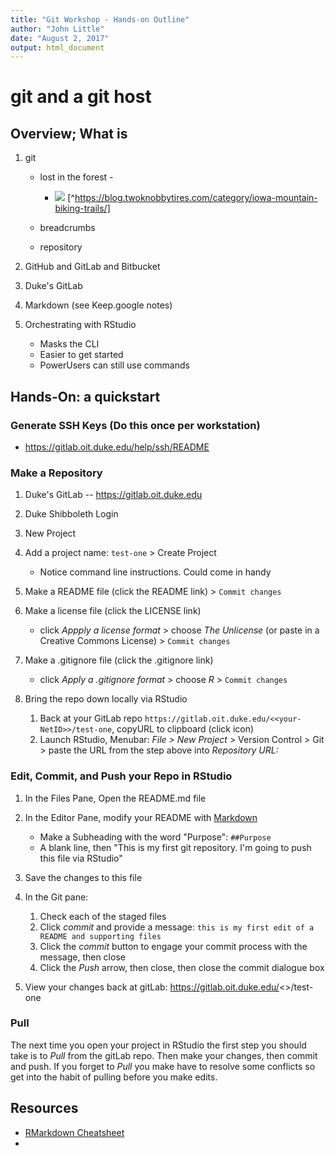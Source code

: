 ```yaml
---
title: "Git Workshop - Hands-on Outline"
author: "John Little"
date: "August 2, 2017"
output: html_document
---
```

# git and a git host

## Overview; What is

1. git

    - lost in the forest -
    
        - ![](https://twoknobbytires.files.wordpress.com/2012/05/img_4829.jpg) [^https://blog.twoknobbytires.com/category/iowa-mountain-biking-trails/]
    - breadcrumbs
    - repository
1. GitHub and GitLab and Bitbucket
1. Duke's GitLab
1. Markdown  (see Keep.google notes)
1. Orchestrating with RStudio

	- Masks the CLI
	- Easier to get started
	- PowerUsers can still use commands  

## Hands-On:  a quickstart

### Generate SSH Keys (Do this once per workstation)

- https://gitlab.oit.duke.edu/help/ssh/README  

### Make a Repository
1. Duke's GitLab -- https://gitlab.oit.duke.edu
1. Duke Shibboleth Login
1. New Project
1. Add a project name:  `test-one` > Create Project

    - Notice command line instructions.  Could come in handy  
1. Make a README file (click the README link)  > `Commit changes`
1. Make a license file (click the LICENSE link) 

	- click *Appply a license format* > choose *The Unlicense* (or paste in a Creative Commons License) > `Commit changes`  
1. Make a .gitignore file (click the .gitignore link)

    - click *Apply a .gitignore format* > choose *R* > `Commit changes`  
1. Bring the repo down locally via RStudio

	1. Back at your GitLab repo `https://gitlab.oit.duke.edu/<<your-NetID>>/test-one`, copyURL to clipboard (click icon)
	1. Launch RStudio, Menubar:  *File > New Project* > Version Control > Git > paste the URL from the step above into *Repository URL:*

### Edit, Commit, and Push your Repo in RStudio

1. In the Files Pane, Open the README.md file
1. In the Editor Pane, modify your README with [Markdown](https://en.wikipedia.org/wiki/Markdown#Example)

    - Make a Subheading with the word "Purpose":  `##Purpose`
    - A blank line, then "This is my first git repository.  I'm going to push this file via RStudio"
1. Save the changes to this file
1. In the Git pane:

    1. Check each of the staged files
    1. Click *commit* and provide a message:  `this is my first edit of a README and supporting files`
    1. Click the *commit* button to engage your commit  process with the message, then close
    1. Click the *Push* arrow, then close, then close the commit dialogue box  
1. View your changes back at gitLab:  https://gitlab.oit.duke.edu/<<your-NetID>>/test-one

### Pull

The next time you open your project in RStudio the first step you should take is to *Pull* from the gitLab repo.  Then make your changes, then commit and push.  If you forget to *Pull* you make have to resolve some conflicts so get into the habit of pulling before you make edits.

## Resources

- [RMarkdown Cheatsheet](https://www.rstudio.com/wp-content/uploads/2016/03/rmarkdown-cheatsheet-2.0.pdf)
- 